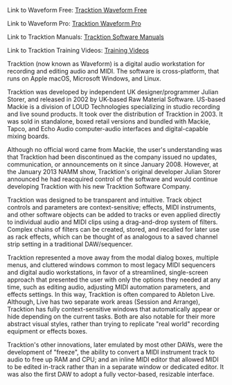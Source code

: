 Link to Waveform Free: [Tracktion Waveform Free](https://www.tracktion.com/products/waveform-free)

Link to Waveform Pro: [Tracktion Waveform Pro](https://www.tracktion.com/products/waveform-pro)

Link to Tracktion Manuals: [Tracktion Software Manuals](https://www.tracktion.com/training/manuals)

Link to Tracktion Training Videos: [Training Videos](https://www.tracktion.com/training/videos)

Tracktion (now known as Waveform) is a digital audio workstation for recording and editing audio and MIDI. The
software is cross-platform, that runs on Apple macOS, Microsoft Windows, and Linux.

Tracktion was developed by independent UK designer/programmer Julian Storer, and released in 2002 by UK-based Raw
Material Software. US-based Mackie is a division of LOUD Technologies specializing in studio recording and live
sound products. It took over the distribution of Tracktion in 2003. It was sold in standalone, boxed retail
versions and bundled with Mackie, Tapco, and Echo Audio computer-audio interfaces and digital-capable mixing boards.

Although no official word came from Mackie, the user's understanding was that Tracktion had been discontinued as the
company issued no updates, communication, or announcements on it since January 2008. However, at the January 2013
NAMM show, Tracktion's original developer Julian Storer announced he had reacquired control of the software and
would continue developing Tracktion with his new Tracktion Software Company.

Tracktion was designed to be transparent and intuitive. Track object controls and parameters are context-sensitive;
effects, MIDI instruments, and other software objects can be added to tracks or even applied directly to individual
audio and MIDI clips using a drag-and-drop system of filters. Complex chains of filters can be created, stored, and
recalled for later use as rack effects, which can be thought of as analogous to a saved channel strip setting in a
traditional DAW/sequencer.

Tracktion represented a move away from the modal dialog boxes, multiple menus, and cluttered windows common to most
legacy MIDI sequencers and digital audio workstations, in favor of a streamlined, single-screen approach that
presented the user with only the options they needed at any time, such as editing audio, adjusting MIDI automation
parameters, and effects settings. In this way, Tracktion is often compared to Ableton Live. Although, Live has two
separate work areas (Session and Arrange), Tracktion has fully context-sensitive windows that automatically appear
or hide depending on the current tasks. Both are also notable for their more abstract visual styles, rather than
trying to replicate "real world" recording equipment or effects boxes.

Tracktion's other innovations, later emulated by most other DAWs, were the development of "freeze", the ability to
convert a MIDI instrument track to audio to free up RAM and CPU; and an inline MIDI editor that allowed MIDI to be
edited in-track rather than in a separate window or dedicated editor. It was also the first DAW to adopt a fully
vector-based, resizable interface.